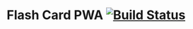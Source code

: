 # Flash Card PWA [![Build Status](https://travis-ci.org/Flash-Card/fc-pwa.svg?branch=master)](https://travis-ci.org/Flash-Card/fc-pwa)
